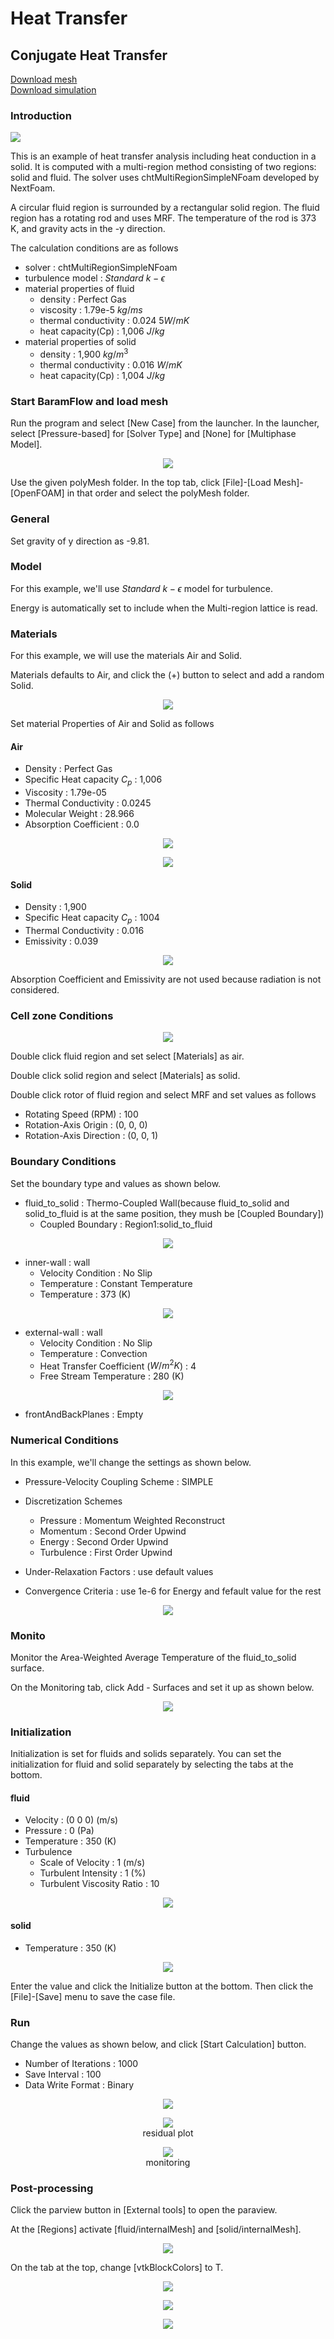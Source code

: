 # Heat Transfer

## Conjugate Heat Transfer

[Download mesh](https://drive.google.com/file/d/1f5GOixMllPA3UXtCD2sPAV8vxpfWI6rI/view?usp=sharing)</br>
[Download simulation](https://drive.google.com/file/d/1yyFUzNlA3fyoXMdc9MrLn5vs7zykL4GM/view?usp=sharing)

### Introduction 

[![](https://github.com/nextfoam/baram-pages/raw/main/screenshots/CHT/10.1.png "")](https://github.com/nextfoam/baram-pages/raw/main/screenshots/CHT/10.1.png)

This is an example of heat transfer analysis including heat conduction in a solid. It is computed with a multi-region method consisting of two regions: solid and fluid. The solver uses chtMultiRegionSimpleNFoam developed by NextFoam.

A circular fluid region is surrounded by a rectangular solid region. The fluid region has a rotating rod and uses MRF. The temperature of the rod is 373 K, and gravity acts in the -y direction.

The calculation conditions are as follows 

+ solver : chtMultiRegionSimpleNFoam
+ turbulence model : $Standard$ $k-\epsilon$
+ material properties of fluid
    + density : Perfect Gas
    + viscosity : 1.79e-5 $kg/ms$
    + thermal conductivity : 0.024 $5W/mK$
    + heat capacity(Cp) : 1,006 $J/kg$
+ material properties of solid
    + density : 1,900 $kg/m^3$
    + thermal conductivity : 0.016 $W/mK$
    + heat capacity(Cp) : 1,004 $J/kg$

### Start BaramFlow and load mesh

Run the program and select [New Case] from the launcher. In the launcher, select [Pressure-based] for [Solver Type] and [None] for [Multiphase Model].

<p align='center'>
    <img src="https://github.com/nextfoam/baram-pages/raw/main/screenshots/mixingPipe/launcher.png"><br>
</p>

Use the given polyMesh folder. In the top tab, click [File]-[Load Mesh]-[OpenFOAM] in that order and select the polyMesh folder. 

### General

Set gravity of y direction as -9.81.

### Model

For this example, we'll use $Standard$ $k-\epsilon$ model for turbulence.

Energy is automatically set to include when the Multi-region lattice is read.

### Materials

For this example, we will use the materials Air and Solid. 

Materials defaults to Air, and click the (+) button to select and add a random Solid. 

<p align='center'>
    <img src="https://github.com/nextfoam/baram-pages/raw/main/screenshots/CHT/10.2.1.png"><br>
</p>

Set material Properties of Air and Solid as follows

#### Air

+ Density : Perfect Gas
+ Specific Heat capacity $C_p$ : 1,006
+ Viscosity : 1.79e-05
+ Thermal Conductivity : 0.0245
+ Molecular Weight : 28.966
+ Absorption Coefficient : 0.0

<p align='center'>
    <img src="https://github.com/nextfoam/baram-pages/raw/main/screenshots/CHT/10.2.2.png"><br>
</p>

<p align='center'>
    <img src="https://github.com/nextfoam/baram-pages/raw/main/screenshots/CHT/10.2.png"><br>
</p>

#### Solid

+ Density : 1,900
+ Specific Heat capacity $C_p$ : 1004
+ Thermal Conductivity : 0.016
+ Emissivity : 0.039

<p align='center'>
    <img src="https://github.com/nextfoam/baram-pages/raw/main/screenshots/CHT/10.3.png"><br>
</p>

Absorption Coefficient and Emissivity are not used because radiation is not considered.

### Cell zone Conditions

<p align='center'>
    <img src="https://github.com/nextfoam/baram-pages/raw/main/screenshots/CHT/10.20.png"><br>
</p>

Double click fluid region and set select [Materials] as air. 

Double click solid region and select [Materials] as solid.

Double click rotor of fluid region and select MRF and set values as follows

+ Rotating Speed (RPM) : 100
+ Rotation-Axis Origin : (0, 0, 0)
+ Rotation-Axis Direction : (0, 0, 1)

### Boundary Conditions

Set the boundary type and values as shown below.

+ fluid\_to\_solid : Thermo-Coupled Wall(because fluid\_to\_solid and solid\_to\_fluid is at the same position, they mush be [Coupled Boundary])
    + Coupled Boundary : Region1:solid\_to\_fluid

<p align='center'>
    <img src="https://github.com/nextfoam/baram-pages/raw/main/screenshots/CHT/10.6.png"><br>
</p>

+ inner-wall : wall
    + Velocity Condition : No Slip
    + Temperature : Constant Temperature
    + Temperature : 373 (K)

<p align='center'>
    <img src="https://github.com/nextfoam/baram-pages/raw/main/screenshots/CHT/10.7.png"><br>
</p>

+ external-wall : wall
    + Velocity Condition : No Slip
    + Temperature : Convection
    + Heat Transfer Coefficient ($W/m^2 K$) : 4
    + Free Stream Temperature : 280 (K)

<p align='center'>
    <img src="https://github.com/nextfoam/baram-pages/raw/main/screenshots/CHT/10.8.png"><br>
</p>

+ frontAndBackPlanes : Empty

### Numerical Conditions

In this example, we'll change the settings as shown below.

+ Pressure-Velocity Coupling Scheme : SIMPLE

+ Discretization Schemes
    + Pressure : Momentum Weighted Reconstruct
    + Momentum : Second Order Upwind
    + Energy : Second Order Upwind
    + Turbulence : First Order Upwind

+ Under-Relaxation Factors : use default values

+ Convergence Criteria : use 1e-6 for Energy and fefault value for the rest

<p align='center'>
    <img src="https://github.com/nextfoam/baram-pages/raw/main/screenshots/CHT/10.9.1.png"><br>
</p>


### Monito

Monitor the Area-Weighted Average Temperature of the fluid\_to\_solid surface.

On the Monitoring tab, click Add - Surfaces and set it up as shown below.

<p align='center'>
    <img src="https://github.com/nextfoam/baram-pages/raw/main/screenshots/CHT/10.10.png"><br>
</p>

### Initialization

Initialization is set for fluids and solids separately. You can set the initialization for fluid and solid separately by selecting the tabs at the bottom.

#### fluid

+ Velocity : (0 0 0) (m/s)
+ Pressure : 0 (Pa)
+ Temperature : 350 (K)
+ Turbulence
    + Scale of Velocity : 1 (m/s)
    + Turbulent Intensity : 1 (%)
    + Turbulent Viscosity Ratio : 10

<p align='center'>
    <img src="https://github.com/nextfoam/baram-pages/raw/main/screenshots/CHT/10.11.png"><br>
</p>

#### solid

+ Temperature : 350 (K)

<p align='center'>
    <img src="https://github.com/nextfoam/baram-pages/raw/main/screenshots/CHT/10.11.png"><br>
</p>

Enter the value and click the Initialize button at the bottom. Then click the [File]-[Save] menu to save the case file.

### Run

Change the values as shown below, and click [Start Calculation] button.

+ Number of Iterations : 1000
+ Save Interval : 100
+ Data Write Format : Binary

<p align='center'>
    <img src="https://github.com/nextfoam/baram-pages/raw/main/screenshots/CHT/10.12.png"><br>
</p>


<p align='center'>
    <img src="https://github.com/nextfoam/baram-pages/raw/main/screenshots/CHT/10.13.png"><br>residual plot
</p>

<p align='center'>
    <img src="https://github.com/nextfoam/baram-pages/raw/main/screenshots/CHT/10.14.png"><br>monitoring
</p>

### Post-processing

Click the parview button in [External tools] to open the paraview.

At the [Regions] activate [fluid/internalMesh] and [solid/internalMesh]. 

<p align='center'>
    <img src="https://github.com/nextfoam/baram-pages/raw/main/screenshots/CHT/10.15.png"><br>
</p>

On the tab at the top, change [vtkBlockColors] to T.

<p align='center'>
    <img src="https://github.com/nextfoam/baram-pages/raw/main/screenshots/CHT/10.16.png"><br>
</p>

<p align='center'>
    <img src="https://github.com/nextfoam/baram-pages/raw/main/screenshots/CHT/10.17.png"><br>
</p>

<p align='center'>
    <img src="https://github.com/nextfoam/baram-pages/raw/main/screenshots/CHT/10.18.png"><br>
</p>


<!---------------------------------------------------------------------------------------------------------->
